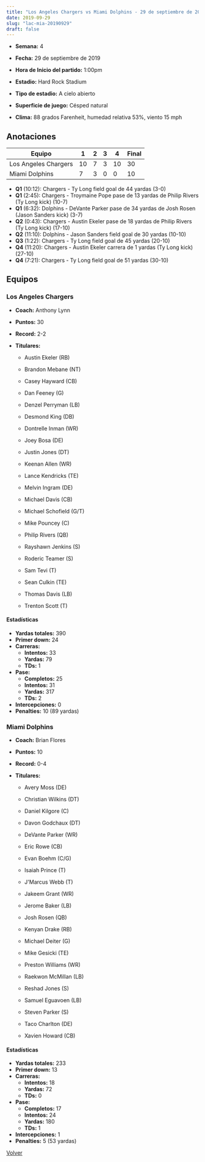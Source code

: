 ```yaml
---
title: "Los Angeles Chargers vs Miami Dolphins - 29 de septiembre de 2019"
date: 2019-09-29
slug: "lac-mia-20190929"
draft: false
---
```


* **Semana:** 4
* **Fecha:** 29 de septiembre de 2019

* **Hora de Inicio del partido:** 1:00pm
* **Estadio:** Hard Rock Stadium
* **Tipo de estadio:** A cielo abierto
* **Superficie de juego:** Césped natural
* **Clima:** 88 grados Farenheit, humedad relativa 53%, viento 15 mph





## Anotaciones
| Equipo | 1 | 2 | 3 | 4 | Final |
|--------|---|---|---|---|-------|
| Los Angeles Chargers  | 10 | 7 | 3 | 10  | 30 |
| Miami Dolphins  | 7 | 3 | 0 | 0  | 10 |
* **Q1** (10:12): Chargers - Ty Long field goal de 44 yardas (3-0)
* **Q1** (2:45): Chargers - Troymaine Pope pase de 13 yardas de Philip Rivers (Ty Long kick) (10-7)
* **Q1** (6:32): Dolphins - DeVante Parker pase de 34 yardas de Josh Rosen (Jason Sanders kick) (3-7)
* **Q2** (0:43): Chargers - Austin Ekeler pase de 18 yardas de Philip Rivers (Ty Long kick) (17-10)
* **Q2** (11:10): Dolphins - Jason Sanders field goal de 30 yardas (10-10)
* **Q3** (1:22): Chargers - Ty Long field goal de 45 yardas (20-10)
* **Q4** (11:20): Chargers - Austin Ekeler carrera de 1 yardas (Ty Long kick) (27-10)
* **Q4** (7:21): Chargers - Ty Long field goal de 51 yardas (30-10)


## Equipos


### Los Angeles Chargers
* **Coach:** Anthony Lynn
* **Puntos:** 30
* **Record:** 2-2
* **Titulares:** 

  * Austin Ekeler (RB) 

  * Brandon Mebane (NT) 

  * Casey Hayward (CB) 

  * Dan Feeney (G) 

  * Denzel Perryman (LB) 

  * Desmond King (DB) 

  * Dontrelle Inman (WR) 

  * Joey Bosa (DE) 

  * Justin Jones (DT) 

  * Keenan Allen (WR) 

  * Lance Kendricks (TE) 

  * Melvin Ingram (DE) 

  * Michael Davis (CB) 

  * Michael Schofield (G/T) 

  * Mike Pouncey (C) 

  * Philip Rivers (QB) 

  * Rayshawn Jenkins (S) 

  * Roderic Teamer (S) 

  * Sam Tevi (T) 

  * Sean Culkin (TE) 

  * Thomas Davis (LB) 

  * Trenton Scott (T) 

#### Estadísticas
* **Yardas totales:** 390
* **Primer down:** 24
* **Carreras:**
  * **Intentos:** 33
  * **Yardas:** 79
  * **TDs:** 1
* **Pase:**
  * **Completos:** 25
  * **Intentos:** 31
  * **Yardas:** 317
  * **TDs:** 2
* **Intercepciones:** 0
* **Penalties:** 10 (89 yardas)

### Miami Dolphins
* **Coach:** Brian Flores
* **Puntos:** 10
* **Record:** 0-4
* **Titulares:** 

  * Avery Moss (DE) 

  * Christian Wilkins (DT) 

  * Daniel Kilgore (C) 

  * Davon Godchaux (DT) 

  * DeVante Parker (WR) 

  * Eric Rowe (CB) 

  * Evan Boehm (C/G) 

  * Isaiah Prince (T) 

  * J'Marcus Webb (T) 

  * Jakeem Grant (WR) 

  * Jerome Baker (LB) 

  * Josh Rosen (QB) 

  * Kenyan Drake (RB) 

  * Michael Deiter (G) 

  * Mike Gesicki (TE) 

  * Preston Williams (WR) 

  * Raekwon McMillan (LB) 

  * Reshad Jones (S) 

  * Samuel Eguavoen (LB) 

  * Steven Parker (S) 

  * Taco Charlton (DE) 

  * Xavien Howard (CB) 

#### Estadísticas
* **Yardas totales:** 233
* **Primer down:** 13
* **Carreras:**
  * **Intentos:** 18
  * **Yardas:** 72
  * **TDs:** 0
* **Pase:**
  * **Completos:** 17
  * **Intentos:** 24
  * **Yardas:** 180
  * **TDs:** 1
* **Intercepciones:** 1
* **Penalties:** 5 (53 yardas)


[Volver](/historia/2019)
